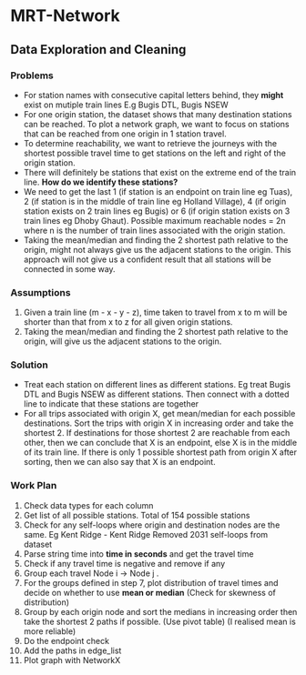 # MRT-Network

## Data Exploration and Cleaning

### Problems
- For station names with consecutive capital letters behind, they **might** exist on mutiple train lines E.g Bugis DTL, Bugis NSEW
- For one origin station, the dataset shows that many destination stations can be reached. To plot a network graph, we want to focus on stations that can be reached from one origin in 1 station travel.
- To determine reachability, we want to retrieve the journeys with the shortest possible travel time to get stations on the left and right of the origin station.
- There will definitely be stations that exist on the extreme end of the train line. **How do we identify these stations?**
- We need to get the last 1 (if station is an endpoint on train line eg Tuas), 2 (if station is in the middle of train line eg Holland Village), 4 (if origin station exists on 2 train lines eg Bugis) or 6 (if origin station exists on 3 train lines eg Dhoby Ghaut). Possible maximum reachable nodes = 2n where n is the number of train lines associated with the origin station.
- Taking the mean/median and finding the 2 shortest path relative to the origin, might not always give us the adjacent stations to the origin. This approach will not give us a confident result that all stations will be connected in some way.


### Assumptions
1. Given a train line (m - x - y - z), time taken to travel from x to m will be shorter than that from x to z for all given origin stations.
2. Taking the mean/median and finding the 2 shortest path relative to the origin, will give us the adjacent stations to the origin.

### Solution
  - Treat each station on different lines as different stations. Eg treat Bugis DTL and Bugis NSEW as different stations. Then connect with a dotted line to indicate that these stations are together
  - For all trips associated with origin X, get mean/median for each possible destinations. Sort the trips with origin X in increasing order and take the shortest 2. If destinations for those shortest 2 are reachable from each other, then we can conclude that X is an endpoint, else X is in the middle of its train line. If there is only 1 possible shortest path from origin X after sorting, then we can also say that X is an endpoint.

### Work Plan
1. Check data types for each column
2. Get list of all possible stations. 
Total of 154 possible stations
2. Check for any self-loops where origin and destination nodes are the same. Eg Kent Ridge - Kent Ridge
Removed 2031 self-loops from dataset
3. Parse string time into **time in seconds** and get the travel time
4. Check if any travel time is negative and remove if any
5. Group each travel Node i -> Node j .
6. For the groups defined in step 7, plot distribution of travel times and decide on whether to use **mean or median** (Check for skewness of distribution)
7. Group by each origin node and sort the medians in increasing order then take the shortest 2 paths if possible. (Use pivot table) (I realised mean is more reliable)
8. Do the endpoint check
9. Add the paths in edge_list
10. Plot graph with NetworkX

